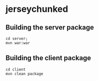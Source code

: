 # jerseychunked

## Building the server package

    cd server;
    mvn war:war

## Building the client package

    cd client
    mvn clean package
